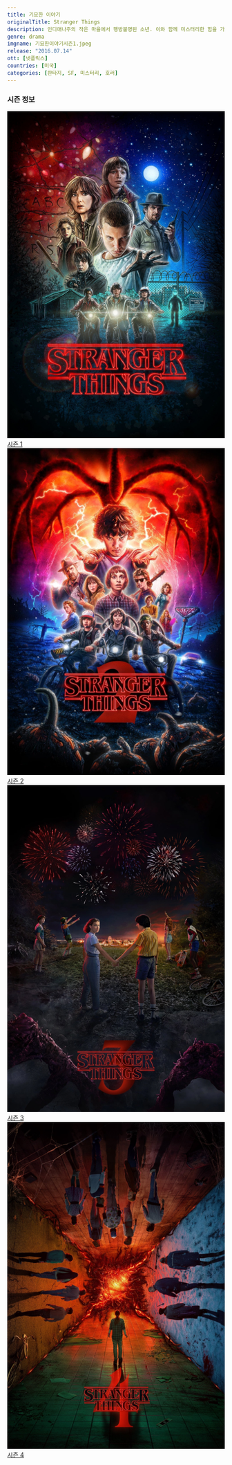 ```yaml
---
title: 기묘한 이야기
originalTitle: Stranger Things
description: 인디애나주의 작은 마을에서 행방불명된 소년. 이와 함께 미스터리한 힘을 가진 소녀가 나타나고, 마을에는 기묘한 현상들이 일어나기 시작한다. 아들을 찾으려는 엄마와 마을 사람들은 이제 정부의 일급비밀 실험의 실체와 무시무시한 기묘한 현상들에 맞서야 한다.
genre: drama
imgname: 기묘한이야기시즌1.jpeg
release: "2016.07.14"
ott: [넷플릭스]
countries: [미국]
categories: [판타지, SF, 미스터리, 호러]
---
```


### 시즌 정보

<div class="season-list">
<div class="item">
<a href="/drama/기묘한이야기시즌1" >
<img src="/poster/기묘한이야기시즌1.jpeg" alt="기묘한이야기시즌1 포스터 ">
시즌 1</a>
</div>

<div class="item">
<a href="/drama/기묘한이야기시즌2" >
<img src="/poster/기묘한이야기시즌2.jpeg" alt="기묘한이야기시즌2 포스터 ">
시즌 2</a>
</div>

<div class="item">
<a href="/drama/기묘한이야기시즌3" >
<img src="/poster/기묘한이야기시즌3.jpeg" alt="기묘한이야기시즌3 포스터 ">
시즌 3</a>
</div>

<div class="item">
<a href="/drama/기묘한이야기시즌4" >
<img src="/poster/기묘한이야기시즌4.jpeg" alt="기묘한이야기시즌4 포스터 ">
시즌 4</a>
</div>
</div>
